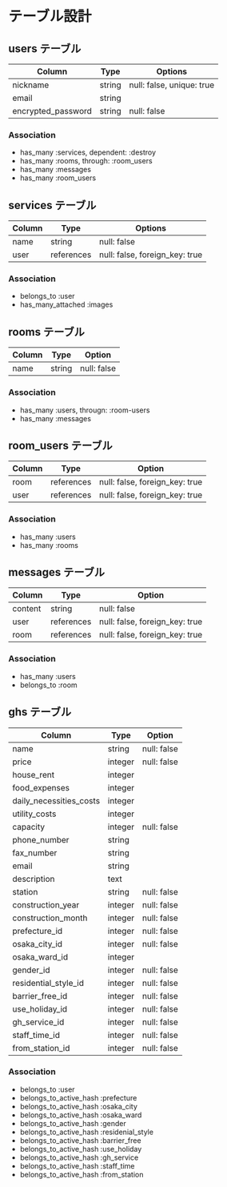 # テーブル設計

## users テーブル

| Column             | Type    | Options                   |
| ------------------ | ------- | ------------------------- |
| nickname           | string  | null: false, unique: true |
| email              | string  |                           |
| encrypted_password | string  | null: false               |

### Association

- has_many :services, dependent: :destroy
- has_many :rooms, through: :room_users
- has_many :messages
- has_many :room_users


## services テーブル

| Column                 | Type       | Options                        |
| ---------------------- | ---------- | ------------------------------ |
| name                   | string     | null: false                    |
| user                   | references | null: false, foreign_key: true |

### Association

- belongs_to :user
- has_many_attached :images

## rooms テーブル

| Column  | Type       | Option                         |
| ------- | ---------- | ------------------------------ |
| name    | string     | null: false                    |

### Association

- has_many :users, througn: :room-users
- has_many :messages

## room_users テーブル

| Column        | Type       | Option                         |
| ------------- | ---------- | ------------------------------ |
| room          | references | null: false, foreign_key: true |
| user          | references | null: false, foreign_key: true |

### Association

- has_many :users
- has_many :rooms

## messages テーブル

| Column        | Type       | Option                         |
| ------------- | ---------- | ------------------------------ |
| content       | string     | null: false                    |
| user          | references | null: false, foreign_key: true |
| room          | references | null: false, foreign_key: true |

### Association

- has_many :users
- belongs_to :room

## ghs テーブル

| Column                  | Type    | Option      |
| ----------------------- | --------| ----------- |
| name                    | string  | null: false |
| price                   | integer | null: false |
| house_rent              | integer |             |
| food_expenses           | integer |             |
| daily_necessities_costs | integer |             |
| utility_costs           | integer |             |
| capacity                | integer | null: false |
| phone_number            | string  |             |
| fax_number              | string  |             |
| email                   | string  |             |
| description             | text    |             |
| station                 | string  | null: false |
| construction_year       | integer | null: false |
| construction_month      | integer | null: false |
| prefecture_id           | integer | null: false |
| osaka_city_id           | integer | null: false |
| osaka_ward_id           | integer |             |
| gender_id               | integer | null: false |
| residential_style_id    | integer | null: false |
| barrier_free_id         | integer | null: false |
| use_holiday_id          | integer | null: false |
| gh_service_id           | integer | null: false |
| staff_time_id           | integer | null: false |
| from_station_id         | integer | null: false |

### Association
  
 - belongs_to :user
 - belongs_to_active_hash :prefecture
 - belongs_to_active_hash :osaka_city
 - belongs_to_active_hash :osaka_ward
 - belongs_to_active_hash :gender
 - belongs_to_active_hash :residenial_style
 - belongs_to_active_hash :barrier_free
 - belongs_to_active_hash :use_holiday
 - belongs_to_active_hash :gh_service
 - belongs_to_active_hash :staff_time
 - belongs_to_active_hash :from_station

